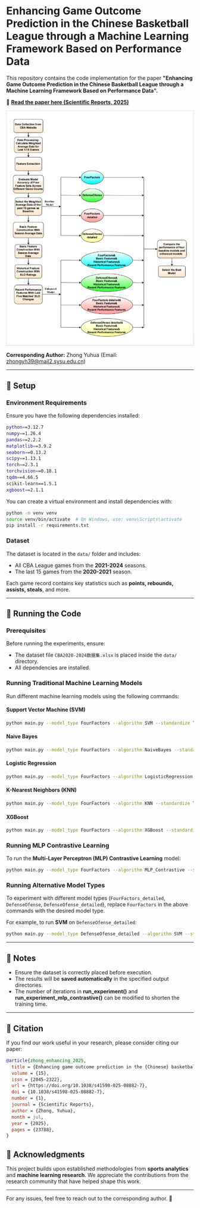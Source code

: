 # Enhancing Game Outcome Prediction in the Chinese Basketball League through a Machine Learning Framework Based on Performance Data

This repository contains the code implementation for the paper **"Enhancing Game Outcome Prediction in the Chinese Basketball League through a Machine Learning Framework Based on Performance Data".**

📄 **[Read the paper here (Scientific Reports, 2025)](https://doi.org/10.1038/s41598-025-08882-7)**

![Workflow of Our Methods](./Overview.png)

**Corresponding Author:** Zhong Yuhua (Email: zhongyh39@mail2.sysu.edu.cn)

---

## 📌 Setup
### **Environment Requirements**
Ensure you have the following dependencies installed:
```bash
python==3.12.7
numpy==1.26.4
pandas==2.2.2
matplotlib==3.9.2
seaborn==0.13.2
scipy==1.13.1
torch==2.3.1
torchvision==0.18.1
tqdm==4.66.5
scikit-learn==1.5.1
xgboost==2.1.1
```
You can create a virtual environment and install dependencies with:
```bash
python -m venv venv
source venv/bin/activate  # On Windows, use: venv\Scripts\activate
pip install -r requirements.txt
```

### **Dataset**
The dataset is located in the `data/` folder and includes:
- All CBA League games from the **2021-2024** seasons.
- The last 15 games from the **2020-2021** season.

Each game record contains key statistics such as **points, rebounds, assists, steals**, and more.

---

## 🚀 Running the Code
### **Prerequisites**
Before running the experiments, ensure:
- The dataset file `CBA2020-2024数据集.xlsx` is placed inside the `data/` directory.
- All dependencies are installed.

### **Running Traditional Machine Learning Models**
Run different machine learning models using the following commands:

#### **Support Vector Machine (SVM)**
```bash
python main.py --model_type FourFactors --algorithm SVM --standardize True
```

#### **Naive Bayes**
```bash
python main.py --model_type FourFactors --algorithm NaiveBayes --standardize True
```

#### **Logistic Regression**
```bash
python main.py --model_type FourFactors --algorithm LogisticRegression --standardize True
```

#### **K-Nearest Neighbors (KNN)**
```bash
python main.py --model_type FourFactors --algorithm KNN --standardize True
```

#### **XGBoost**
```bash
python main.py --model_type FourFactors --algorithm XGBoost --standardize True
```

### **Running MLP Contrastive Learning**
To run the **Multi-Layer Perceptron (MLP) Contrastive Learning** model:
```bash
python main.py --model_type FourFactors --algorithm MLP_Contrastive --standardize True
```

### **Running Alternative Model Types**
To experiment with different model types (`FourFactors_detailed`, `DefenseOfense`, `DefenseOfense_detailed`), replace `FourFactors` in the above commands with the desired model type.

For example, to run **SVM** on `DefenseOfense_detailed`:
```bash
python main.py --model_type DefenseOfense_detailed --algorithm SVM --standardize True
```

---

## 📝 Notes
- Ensure the dataset is correctly placed before execution.
- The results will be **saved automatically** in the specified output directories.
- The number of iterations in **run_experiment()** and **run_experiment_mlp_contrastive()** can be modified to shorten the training time.

---

## 📖 Citation

If you find our work useful in your research, please consider citing our paper:

```bibtex
@article{zhong_enhancing_2025,
  title = {Enhancing game outcome prediction in the {Chinese} basketball league through a machine learning framework based on performance data},
  volume = {15},
  issn = {2045-2322},
  url = {https://doi.org/10.1038/s41598-025-08882-7},
  doi = {10.1038/s41598-025-08882-7},
  number = {1},
  journal = {Scientific Reports},
  author = {Zhong, Yuhua},
  month = jul,
  year = {2025},
  pages = {23788},
}
```

## 🙏 Acknowledgments
This project builds upon established methodologies from **sports analytics** and **machine learning research**. We appreciate the contributions from the research community that have helped shape this work.

---

For any issues, feel free to reach out to the corresponding author. 🚀

